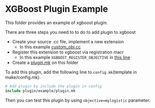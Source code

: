 XGBoost Plugin Example
======================
This folder provides an example of xgboost plugin.

There are three steps you need to to do to add plugin to xgboost
- Create your source .cc file, implement a new extension
  - In this example [custom_obj.cc](custom_obj.cc)
- Register this extension to xgboost via registration macr
  - In this example ```XGBOOST_REGISTER_OBJECTIVE``` in [this line](custom_obj.cc#L75)
- Create a [plugin.mk](plugin.mk) on this folder

To add this plugin, add the following line to ```config.mk```(template in make/config.mk).
```makefile
# Add plugin by include the plugin in config
include plugin/example/plugin.mk
```

Then you can test this plugin by using ```objective=mylogistic``` parameter.



